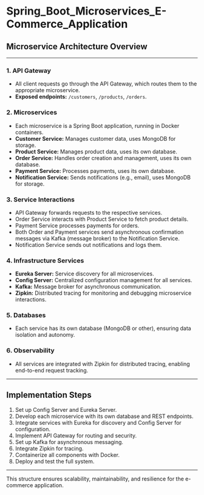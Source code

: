 # Spring_Boot_Microservices_E-Commerce_Application

## Microservice Architecture Overview

---

### 1. API Gateway

- All client requests go through the API Gateway, which routes them to the appropriate microservice.
- **Exposed endpoints:** `/customers`, `/products`, `/orders`.

### 2. Microservices

- Each microservice is a Spring Boot application, running in Docker containers.
- **Customer Service:** Manages customer data, uses MongoDB for storage.
- **Product Service:** Manages product data, uses its own database.
- **Order Service:** Handles order creation and management, uses its own database.
- **Payment Service:** Processes payments, uses its own database.
- **Notification Service:** Sends notifications (e.g., email), uses MongoDB for storage.

### 3. Service Interactions

- API Gateway forwards requests to the respective services.
- Order Service interacts with Product Service to fetch product details.
- Payment Service processes payments for orders.
- Both Order and Payment services send asynchronous confirmation messages via Kafka (message broker) to the Notification
  Service.
- Notification Service sends out notifications and logs them.

### 4. Infrastructure Services

- **Eureka Server:** Service discovery for all microservices.
- **Config Server:** Centralized configuration management for all services.
- **Kafka:** Message broker for asynchronous communication.
- **Zipkin:** Distributed tracing for monitoring and debugging microservice interactions.

### 5. Databases

- Each service has its own database (MongoDB or other), ensuring data isolation and autonomy.

### 6. Observability

- All services are integrated with Zipkin for distributed tracing, enabling end-to-end request tracking.

---

## Implementation Steps

1. Set up Config Server and Eureka Server.
2. Develop each microservice with its own database and REST endpoints.
3. Integrate services with Eureka for discovery and Config Server for configuration.
4. Implement API Gateway for routing and security.
5. Set up Kafka for asynchronous messaging.
6. Integrate Zipkin for tracing.
7. Containerize all components with Docker.
8. Deploy and test the full system.

---

This structure ensures scalability, maintainability, and resilience for the e-commerce application.
